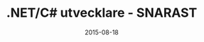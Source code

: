 ---
title: .NET/C# utvecklare - SNARAST
layout: default
modal-id: 5
date: 2015-08-18
category: jobs
description: <p class="text-left">Contribe är ett IT-bolag som erbjuder kvalificerad kompetens inom webbutveckling, systemutveckling och test och verifiering.</p><p class="text-left">Företaget bildades med visionen om att skapa lokalt förankrade konsultgrupperingar, så kallade ”Tribes”. En ”Tribe” består av engagerade människor med lika värderingar. Vi som arbetar på Contribe är entusiaster som ser konsultrollen som en livsstil.</p><p class="text-left">Nu söker vi .NET/C# utvecklare med ca 3-5 års erfarenhet. Du kommer att vara placerad ute hos en av våra kunder men samtidigt bli en av oss i vårt trevliga gäng. Därför är det också ett plus om du har vana från att ha arbetat mot kund och tycker det är positivt.</p><p class="text-left"><strong>Kvalifikationer:</strong></p><p class="text-left">Vi ser gärna att du har en eller flera certifieringar inom relevanta miljöer samt har kunskap om agila metoder. Du har relevant utbildning från universitet eller motsvarande.</p><p class="text-left"><strong>Meriterande:</strong></p><p class="text-left">C#, ASP, Javascript, MVC, Jquery, TFS och SQL-server. Utvecklarkompetens inom ytterligare programspråk, och/eller plattformar. Gärna erfarenhet av testdriven utveckling.</p><p class="text-left"><strong>Personliga egenskaper:</strong></p><p class="text-left">Som person är du strukturerad, energifylld, ansvarskännande, initiativrik och har lätt att arbeta både självständigt och i grupp. En positiv inställning gentemot kund och medarbetare.</p><p class="text-left"><strong>Vi erbjuder:</strong></p><p class="text-left">Vi är en engagerad arbetsgivare som uppskattar sina medarbetare och en plats där det är viktigt att trivas. Vi harförstått grejen med att en nöjd medarbetare ofta är en inspirerande kollega. På Contribe har du goda möjligheter att påverka och hjälpa till att bygga upp verksamheten.</p><p class="text-left">Tillsammans utgör vi ett gott gäng som delar med oss av vår kunskap och hittar på saker ihop. Ett ungt, innovativt och entreprenörsdrivet företag som tycker om att träffas och snacka annat än utveckling ibland.</p><p class="text-left"><strong>Omfattning:</strong> Heltid</p><p class="text-left"><strong>Placering:</strong> Småland/Blekinge</p><p class="text-left"><strong>Lön:</strong> Enligt överrenskommelse</p><!--<a href="http://www.contribe.se/ide/karriar/?candidatepool=1">Registrera CV</a><br><a href="http://www.contribe.se/ide/karriar/?email=1">Uppdatera profil</a>--><p>I denna rekrytering samarbetar vi med Talent trek. Vi gör ett löpande urval så dröj inte med ansökan. Du söker tjänsten via registrerat CV på <a href="http://talenttrek.se/" target="_blank">www.talenttrek.se</a> Se här nedan.</p>

---